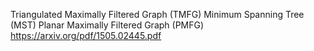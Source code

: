 Triangulated Maximally Filtered Graph (TMFG)
Minimum Spanning Tree (MST)
Planar Maximally Filtered Graph (PMFG)
https://arxiv.org/pdf/1505.02445.pdf
